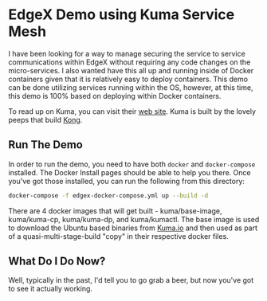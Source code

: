 # EdgeX Demo using Kuma Service Mesh
I have been looking for a way to manage securing the service to service communications within EdgeX without requiring any code changes on the micro-services. I also wanted have this all up and running inside of Docker containers given that it is relatively easy to deploy containers. This demo can be done utilizing services running within the OS, however, at this time, this demo is 100% based on deploying within Docker containers.

To read up on Kuma, you can visit their [web site](https://kuma.io/). Kuma is built by the lovely peeps that build [Kong](https://konghq.com/kong/).

## Run The Demo
In order to run the demo, you need to have both `docker` and `docker-compose` installed. The Docker Install pages should be able to help you there. Once you've got those installed, you can run the following from this directory:

```bash
docker-compose -f edgex-docker-compose.yml up --build -d
```

There are 4 docker images that will get built - kuma/base-image, kuma/kuma-cp, kuma/kuma-dp, and kuma/kumactl. The base image is used to download the Ubuntu based binaries from [Kuma.io](https://kuma.io) and then used as part of a quasi-multi-stage-build "copy" in their respective docker files. 

## What Do I Do Now?
Well, typically in the past, I'd tell you to go grab a beer, but now you've got to see it actually working.